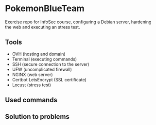 # PokemonBlueTeam
Exercise repo for InfoSec course, configuring a Debian server, hardening the web and executing an stress test.

## Tools
- OVH (hosting and domain)
- Terminal (executing commands)
- SSH (secure connection to the server)
- UFW (uncomplicated firewall)
- NGINX (web server)
- Certbot LetsEncrypt (SSL certificate)
- Locust (stress test)

## Used commands

## Solution to problems
